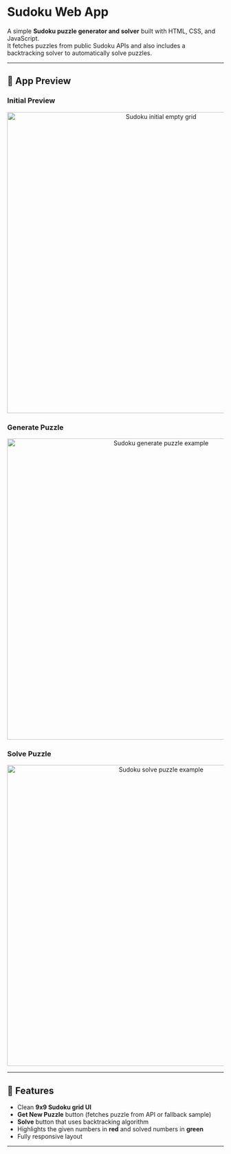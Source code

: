 # Sudoku Web App

A simple **Sudoku puzzle generator and solver** built with HTML, CSS, and JavaScript.  
It fetches puzzles from public Sudoku APIs and also includes a backtracking solver to automatically solve puzzles.

---

## 📸 App Preview

### Initial Preview

<p align="center">
  <img src="app_preview/initial_preview.PNG" width="700" alt="Sudoku initial empty grid">
</p>

### Generate Puzzle

<p align="center">
  <img src="app_preview/generate_puzzle.PNG" width="700" alt="Sudoku generate puzzle example">
</p>

### Solve Puzzle

<p align="center">
  <img src="app_preview/solve_puzzle.PNG" width="700" alt="Sudoku solve puzzle example">
</p>

---

## 🚀 Features

- Clean **9x9 Sudoku grid UI**
- **Get New Puzzle** button (fetches puzzle from API or fallback sample)
- **Solve** button that uses backtracking algorithm
- Highlights the given numbers in **red** and solved numbers in **green**
- Fully responsive layout

---
